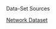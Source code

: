 Data-Set Sources

[Network Dataset](https://www.unsw.adfa.edu.au/australian-centre-for-cyber-security/cybersecurity/ADFA-NB15-Datasets/)
